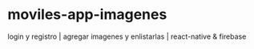 # moviles-app-imagenes
login y registro | agregar imagenes y enlistarlas | react-native &amp; firebase
